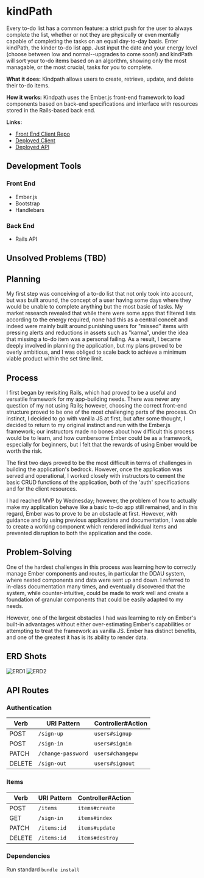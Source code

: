 # kindPath

Every to-do list has a common feature: a strict push for the user to always complete the list, whether or not they
are physically or even mentally capable of completing the tasks on an equal day-to-day basis.  Enter kindPath, the
kinder to-do list app.  Just input the date and your energy level (choose between low and normal--upgrades to come
soon!) and kindPath will sort your to-do items based on an algorithm, showing only the most managable, or the most
crucial, tasks for you to complete.

**What it does:** Kindpath allows users to create, retrieve, update, and delete their to-do items.

**How it works:** Kindpath uses the Ember.js front-end framework to load components based on back-end
specifications and interface with resources stored in the Rails-based back end.

**Links:**
- [Front End Client Repo](https://github.com/HTarzwell/kindpath)
- [Deployed Client](https://htarzwell.github.io/kindpath/)
- [Deployed API](https://damp-fjord-74106.herokuapp.com/)

## Development Tools

### Front End
- Ember.js
- Bootstrap
- Handlebars

### Back End
- Rails API

## Unsolved Problems (TBD)

## Planning

My first step was conceiving of a to-do list that not only took into account, but was built around, the
concept of a user having some days where they would be unable to complete anything but the most basic of
tasks.  My market research revealed that while there were some apps that filtered lists according
to the energy required, none had this as a central conceit and indeed were mainly built around punishing
users for "missed" items with pressing alerts and reductions in assets such as "karma", under the idea
that missing a to-do item was a personal failing.  As a result, I became deeply involved in planning the
application, but my plans proved to be overly ambitious, and I was obliged to scale back to achieve a
minimum viable product within the set time limit.

## Process

I first began by revisiting Rails, which had proved to be a useful and versatile framework for my app-building
needs.  There was never any question of my not using Rails; however, choosing the correct front-end structure
proved to be one of the most challenging parts of the process.  On instinct, I decided to go with vanilla JS at
first, but after some thought, I decided to return to my original instinct and run with the Ember.js framework;
our instructors made no bones about how difficult this process would be to learn, and how cumbersome Ember could
be as a framework, especially for beginners, but I felt that the rewards of using Ember would be worth the risk.

The first two days proved to be the most difficult in terms of challenges in building the application's bedrock.
However, once the application was served and operational, I worked closely with instructors to cement the basic
CRUD functions of the application, both of the 'auth' specifications and for the client resources.

I had reached MVP by Wednesday; however, the problem of how to actually make my application behave like a basic
to-do app still remained, and in this regard, Ember was to prove to be an obstacle at first. However, with
guidance and by using previous applications and documentation, I was able to create a working component which
rendered individual items and prevented disruption to both the application and the code.

## Problem-Solving

One of the hardest challenges in this process was learning how to correctly manage Ember components and routes,
in particular the DDAU system, where nested components and data were sent up and down.  I referred to in-class
documentation many times, and eventually discovered that the system, while counter-intuitive, could be made to
work well and create a foundation of granular components that could be easily adapted to my needs.

However, one of the largest obstacles I had was learning to rely on Ember's built-in advantages without either
over-estimating Ember's capabilities or attempting to treat the framework as vanilla JS.  Ember has distinct
benefits, and one of the greatest it has is its ability to render data.

## ERD Shots

![ERD1](zimg/ERD1.jpg)
![ERD2](zimg/ERD2.jpg)

## API Routes

### Authentication

| Verb   | URI Pattern            | Controller#Action |
|--------|------------------------|-------------------|
| POST   | `/sign-up`             | `users#signup`    |
| POST   | `/sign-in`             | `users#signin`    |
| PATCH  | `/change-password`     | `users#changepw`  |
| DELETE | `/sign-out`            | `users#signout`   |

### Items

| Verb   | URI Pattern            | Controller#Action |
|--------|------------------------|-------------------|
| POST   | `/items`               | `items#create`    |
| GET    | `/sign-in`             | `items#index`     |
| PATCH  | `/items:id`            | `items#update`    |
| DELETE | `/items:id`            | `items#destroy`   |

### Dependencies

Run standard ```bundle install```
